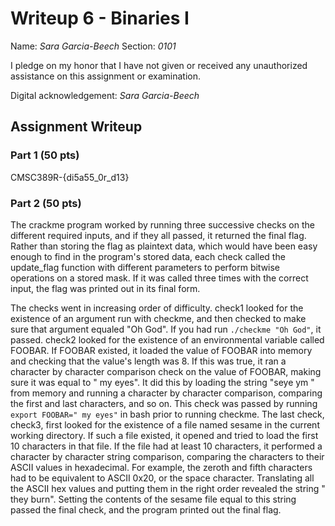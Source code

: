 # Writeup 6 - Binaries I

Name: *Sara Garcia-Beech*
Section: *0101*

I pledge on my honor that I have not given or received any unauthorized assistance on this assignment or examination.

Digital acknowledgement: *Sara Garcia-Beech*

## Assignment Writeup

### Part 1 (50 pts)

CMSC389R-{di5a55_0r_d13}

### Part 2 (50 pts)

The crackme program worked by running three successive checks on the different required inputs, and if they all passed, it returned the final flag. Rather than storing the flag as plaintext data, which would have been easy enough to find in the program's stored data, each check called the update_flag function with different parameters to perform bitwise operations on a stored mask. If it was called three times with the correct input, the flag was printed out in its final form.

The checks went in increasing order of difficulty. check1 looked for the existence of an argument run with checkme, and then checked to make sure that argument equaled "Oh God". If you had run `./checkme "Oh God"`, it passed. check2 looked for the existence of an environmental variable called FOOBAR. If FOOBAR existed, it loaded the value of FOOBAR into memory and checking that the value's length was 8. If this was true, it ran a character by character comparison check on the value of FOOBAR, making sure it was equal to " my eyes". It did this by loading the string "seye ym " from memory and running a character by character comparison, comparing the first and last characters, and so on. This check was passed by running `export FOOBAR=" my eyes"` in bash prior to running checkme. The last check, check3, first looked for the existence of a file named sesame in the current working directory. If such a file existed, it opened and tried to load the first 10 characters in that file. If the file had at least 10 characters, it performed a character by character string comparison, comparing the characters to their ASCII values in hexadecimal. For example, the zeroth and fifth characters had to be equivalent to ASCII 0x20, or the space character. Translating all the ASCII hex values and putting them in the right order revealed the string " they burn". Setting the contents of the sesame file equal to this string passed the final check, and the program printed out the final flag.
